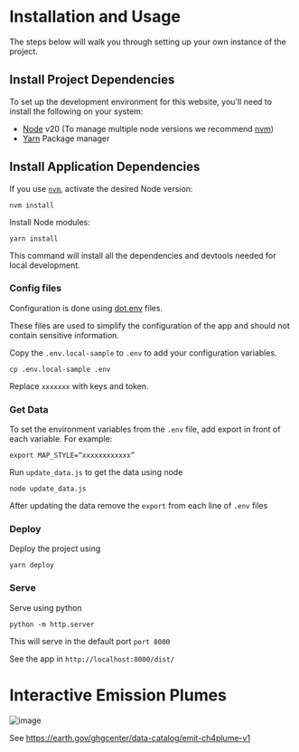 # Installation and Usage
The steps below will walk you through setting up your own instance of the project. 

## Install Project Dependencies
To set up the development environment for this website, you'll need to install the following on your system:

- [Node](http://nodejs.org/) v20 (To manage multiple node versions we recommend [nvm](https://github.com/creationix/nvm))
- [Yarn](https://yarnpkg.com/) Package manager

## Install Application Dependencies

If you use [`nvm`](https://github.com/creationix/nvm), activate the desired Node version:

`nvm install`

Install Node modules:

`yarn install`

This command  will install all the dependencies and devtools needed for local development. 
 
### Config files
Configuration is done using [dot.env](https://parceljs.org/features/node-emulation/#.env-files) files.

These files are used to simplify the configuration of the app and should not contain sensitive information.

Copy the `.env.local-sample` to `.env` to add your configuration variables.

`cp .env.local-sample .env`

Replace `xxxxxxx` with keys and token.

### Get Data

To set the environment variables from the `.env` file, add export in front of each variable. 
For example:

`export MAP_STYLE=“xxxxxxxxxxxx”`
 
Run `update_data.js` to get the data using node 

` node update_data.js `

After updating the data remove the `export` from each line of `.env` files
### Deploy 
Deploy the project using 

` yarn deploy ` 

### Serve
Serve using python

`python -m http.server`

This will serve in the default port `port 8000`

See the app in `http://localhost:8000/dist/`


# Interactive Emission Plumes

![image](https://github.com/US-GHG-Center/custom-interfaces/assets/3404817/896306f9-2d05-4793-b6a6-a1d829392b66)

See https://earth.gov/ghgcenter/data-catalog/emit-ch4plume-v1


